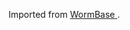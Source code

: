 [//]: # (Created by ./bin/manage_files.pl from ./species/Trichuris_muris/PRJEB126/Trichuris_muris_PRJEB126.annotation.html on Thu Jun 11 13:46:26 2020)
Imported from [ WormBase ](https://wormbase.org/species/t_muris#14--10).
